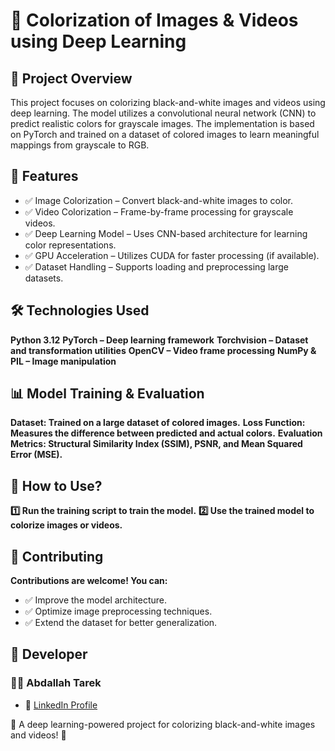 # 🎨 Colorization of Images & Videos using Deep Learning
## 📌 Project Overview
This project focuses on colorizing black-and-white images and videos using deep learning. The model utilizes a convolutional neural network (CNN) to predict realistic colors for grayscale images. The implementation is based on PyTorch and trained on a dataset of colored images to learn meaningful mappings from grayscale to RGB.

## 🚀 Features
- ✅ Image Colorization – Convert black-and-white images to color.
- ✅ Video Colorization – Frame-by-frame processing for grayscale videos.
- ✅ Deep Learning Model – Uses CNN-based architecture for learning color representations.
- ✅ GPU Acceleration – Utilizes CUDA for faster processing (if available).
- ✅ Dataset Handling – Supports loading and preprocessing large datasets.

## 🛠 Technologies Used
**Python 3.12**
**PyTorch – Deep learning framework**
**Torchvision – Dataset and transformation utilities**
**OpenCV – Video frame processing**
**NumPy & PIL – Image manipulation**

## 📊 Model Training & Evaluation
**Dataset: Trained on a large dataset of colored images.**
**Loss Function: Measures the difference between predicted and actual colors.**
**Evaluation Metrics: Structural Similarity Index (SSIM), PSNR, and Mean Squared Error (MSE).**

## 🔧 How to Use?
**1️⃣ Run the training script to train the model.**
**2️⃣ Use the trained model to colorize images or videos.**

## 🤝 Contributing
**Contributions are welcome! You can:**
- ✅ Improve the model architecture.
- ✅ Optimize image preprocessing techniques.
- ✅ Extend the dataset for better generalization.

## 👤 Developer
### 👨‍💻 Abdallah Tarek
- 🔗 [LinkedIn Profile](https://www.linkedin.com/in/abdalla-tarek-21a025263/)

🚀 A deep learning-powered project for colorizing black-and-white images and videos! 🎨

